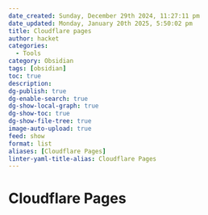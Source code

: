 ```yaml
---
date_created: Sunday, December 29th 2024, 11:27:11 pm
date_updated: Monday, January 20th 2025, 5:50:02 pm
title: Cloudflare pages
author: hacket
categories:
  - Tools
category: Obsidian
tags: [obsidian]
toc: true
description: 
dg-publish: true
dg-enable-search: true
dg-show-local-graph: true
dg-show-toc: true
dg-show-file-tree: true
image-auto-upload: true
feed: show
format: list
aliases: [Cloudflare Pages]
linter-yaml-title-alias: Cloudflare Pages
---
```


# Cloudflare Pages
